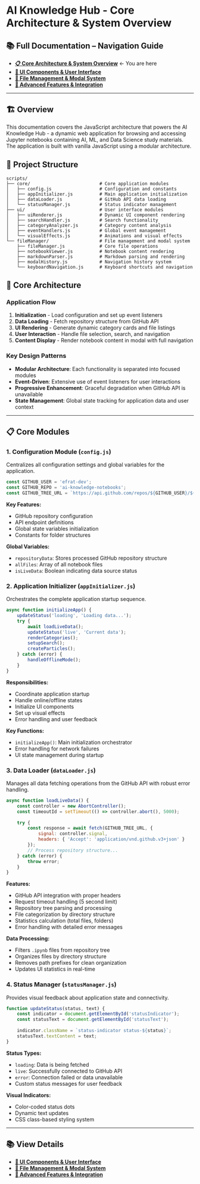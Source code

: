 # AI Knowledge Hub - Core Architecture & System Overview

## 📚 Full Documentation – Navigation Guide
- **[📋 Core Architecture & System Overview](./README.md)** ← You are here  
- **[🎨 UI Components & User Interface](./documentation/ui_components_interface.md)**  
- **[📁 File Management & Modal System](./documentation/file_management_modals.md)**  
- **[🔧 Advanced Features & Integration](./documentation/advanced_feature_integration.md)**

---

## 🏗️ Overview

This documentation covers the JavaScript architecture that powers the AI Knowledge Hub - a dynamic web application for browsing and accessing Jupyter notebooks containing AI, ML, and Data Science study materials. The application is built with vanilla JavaScript using a modular architecture.

## 📁 Project Structure

```
scripts/
├── core/                          # Core application modules
│   ├── config.js                  # Configuration and constants
│   ├── appInitializer.js          # Main application initialization
│   ├── dataLoader.js              # GitHub API data loading
│   └── statusManager.js           # Status indicator management
├── ui/                            # User interface modules
│   ├── uiRenderer.js              # Dynamic UI component rendering
│   ├── searchHandler.js           # Search functionality
│   ├── categoryAnalyzer.js        # Category content analysis
│   ├── eventHandlers.js           # Global event management
│   └── visualEffects.js           # Animations and visual effects
└── fileManager/                   # File management and modal system
    ├── fileManager.js             # Core file operations
    ├── notebookViewer.js          # Notebook content rendering
    ├── markdownParser.js          # Markdown parsing and rendering
    ├── modalHistory.js            # Navigation history system
    └── keyboardNavigation.js      # Keyboard shortcuts and navigation
```

## 🚀 Core Architecture

### Application Flow
1. **Initialization** - Load configuration and set up event listeners
2. **Data Loading** - Fetch repository structure from GitHub API
3. **UI Rendering** - Generate dynamic category cards and file listings
4. **User Interaction** - Handle file selection, search, and navigation
5. **Content Display** - Render notebook content in modal with full navigation

### Key Design Patterns
- **Modular Architecture**: Each functionality is separated into focused modules
- **Event-Driven**: Extensive use of event listeners for user interactions
- **Progressive Enhancement**: Graceful degradation when GitHub API is unavailable
- **State Management**: Global state tracking for application data and user context

---

## 📋 Core Modules

### 1. Configuration Module (`config.js`)

Centralizes all configuration settings and global variables for the application.

```javascript
const GITHUB_USER = 'efrat-dev';
const GITHUB_REPO = 'ai-knowledge-notebooks';
const GITHUB_TREE_URL = `https://api.github.com/repos/${GITHUB_USER}/${GITHUB_REPO}/git/trees/main?recursive=1`;
```

**Key Features:**
- GitHub repository configuration
- API endpoint definitions
- Global state variables initialization
- Constants for folder structures

**Global Variables:**
- `repositoryData`: Stores processed GitHub repository structure
- `allFiles`: Array of all notebook files
- `isLiveData`: Boolean indicating data source status

### 2. Application Initializer (`appInitializer.js`)

Orchestrates the complete application startup sequence.

```javascript
async function initializeApp() {
    updateStatus('loading', 'Loading data...');
    try {
        await loadLiveData();
        updateStatus('live', 'Current data');
        renderCategories();
        setupSearch();
        createParticles();
    } catch (error) {
        handleOfflineMode();
    }
}
```

**Responsibilities:**
- Coordinate application startup
- Handle online/offline states
- Initialize UI components
- Set up visual effects
- Error handling and user feedback

**Key Functions:**
- `initializeApp()`: Main initialization orchestrator
- Error handling for network failures
- UI state management during startup

### 3. Data Loader (`dataLoader.js`)

Manages all data fetching operations from the GitHub API with robust error handling.

```javascript
async function loadLiveData() {
    const controller = new AbortController();
    const timeoutId = setTimeout(() => controller.abort(), 5000);
    
    try {
        const response = await fetch(GITHUB_TREE_URL, {
            signal: controller.signal,
            headers: { 'Accept': 'application/vnd.github.v3+json' }
        });
        // Process repository structure...
    } catch (error) {
        throw error;
    }
}
```

**Features:**
- GitHub API integration with proper headers
- Request timeout handling (5 second limit)
- Repository tree parsing and processing
- File categorization by directory structure
- Statistics calculation (total files, folders)
- Error handling with detailed error messages

**Data Processing:**
- Filters `.ipynb` files from repository tree
- Organizes files by directory structure
- Removes path prefixes for clean organization
- Updates UI statistics in real-time

### 4. Status Manager (`statusManager.js`)

Provides visual feedback about application state and connectivity.

```javascript
function updateStatus(status, text) {
    const indicator = document.getElementById('statusIndicator');
    const statusText = document.getElementById('statusText');
    
    indicator.className = `status-indicator status-${status}`;
    statusText.textContent = text;
}
```

**Status Types:**
- `loading`: Data is being fetched
- `live`: Successfully connected to GitHub API
- `error`: Connection failed or data unavailable
- Custom status messages for user feedback

**Visual Indicators:**
- Color-coded status dots
- Dynamic text updates
- CSS class-based styling system

---

## 📚 View Details
- **[🎨 UI Components & User Interface](./documentation/ui_components_interface.md)** 
- **[📁 File Management & Modal System](./documentation/file_management_modals.md)** 
- **[🔧 Advanced Features & Integration](./documentation/advanced_feature_integration.md)** 